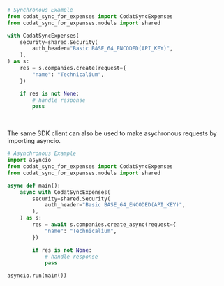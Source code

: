 <!-- Start SDK Example Usage [usage] -->
```python
# Synchronous Example
from codat_sync_for_expenses import CodatSyncExpenses
from codat_sync_for_expenses.models import shared

with CodatSyncExpenses(
    security=shared.Security(
        auth_header="Basic BASE_64_ENCODED(API_KEY)",
    ),
) as s:
    res = s.companies.create(request={
        "name": "Technicalium",
    })

    if res is not None:
        # handle response
        pass
```

</br>

The same SDK client can also be used to make asychronous requests by importing asyncio.
```python
# Asynchronous Example
import asyncio
from codat_sync_for_expenses import CodatSyncExpenses
from codat_sync_for_expenses.models import shared

async def main():
    async with CodatSyncExpenses(
        security=shared.Security(
            auth_header="Basic BASE_64_ENCODED(API_KEY)",
        ),
    ) as s:
        res = await s.companies.create_async(request={
            "name": "Technicalium",
        })

        if res is not None:
            # handle response
            pass

asyncio.run(main())
```
<!-- End SDK Example Usage [usage] -->